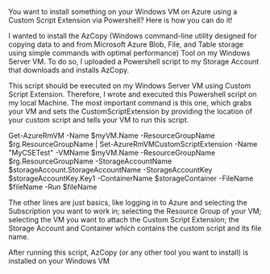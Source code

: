 You want to install something on your Windows VM on Azure using a Custom Script Extension via Powershell? Here is how you can do it!

I wanted to install the AzCopy (Windows command-line utility designed for copying data to and from Microsoft Azure Blob, File, and Table storage using simple commands with optimal performance) Tool on my Windows Server VM. To do so, I uploaded a Powershell script to my Storage Account that downloads and installs AzCopy.

This script should be executed on my Windows Server VM using Custom Script Extension. Therefore, I wrote and executed this Powershell script on my local Machine. The most important command is this one, which grabs your VM and sets the CustomScriptExtension by providing the location of your custom script and tells your VM to run this script.

Get-AzureRmVM -Name $myVM.Name -ResourceGroupName $rg.ResourceGroupName |
Set-AzureRmVMCustomScriptExtension -Name "MyCSETest" -VMName $myVM.Name -ResourceGroupName $rg.ResourceGroupName -StorageAccountName $storageAccount.StorageAccountName -StorageAccountKey $storageAccountKey.Key1 -ContainerName $storageContainer -FileName $fileName -Run $fileName

The other lines are just basics, like logging in to Azure and selecting the Subscription you want to work in; selecting the Resource Group of your VM; selecting the VM you want to attach the Custom Script Extension; the Storage Account and Container which contains the custom script and its file name.

After running this script, AzCopy (or any other tool you want to install) is installed on your Windows VM
